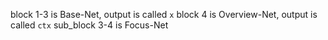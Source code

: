 block 1-3 is Base-Net, output is called `x`
block 4   is Overview-Net, output is called `ctx`
sub_block 3-4 is Focus-Net